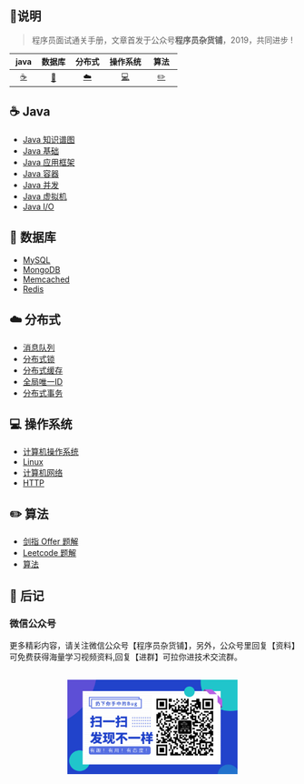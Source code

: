 ## :sparkling_heart:说明 ##

> 程序员面试通关手册，文章首发于公众号**程序员杂货铺**，2019，共同进步 !

| &nbsp;java&nbsp; | 数据库 | &nbsp;分布式&nbsp;|操作系统| &nbsp;&nbsp;算法&nbsp;&nbsp;|
| :---: | :----: | :---: | :----: | :----: |
|[:coffee:](#coffee-java) | [:floppy_disk:](#floppy_disk-数据库) | [:cloud:](#cloud-分布式) | [:computer:](#computer-操作系统)|  [:pencil2:](#pencil2-算法)  | 


## :coffee: Java

- [Java 知识谱图](1.md)
- [Java 基础](1.md)
- [Java 应用框架](1.md)
- [Java 容器](1.md)
- [Java 并发](1.md)
- [Java 虚拟机](1.md)
- [Java I/O](1.md)

## :floppy_disk: 数据库 

- [MySQL](1.md)
- [MongoDB](1.md)
- [Memcached](1.md)
- [Redis](1.md)

## :cloud: 分布式

- [消息队列](1.md)
- [分布式锁](1.md)
- [分布式缓存](1.md)
- [全局唯一ID](1.md)
- [分布式事务](1.md)

## :computer: 操作系统

- [计算机操作系统](1.md)
- [Linux](1.md)
- [计算机网络](1.md)
- [HTTP](1.md)

## :pencil2: 算法

- [剑指 Offer 题解](1.md)
- [Leetcode 题解](1.md)
- [算法](1.md)

## :memo: 后记

### 微信公众号

更多精彩内容，请关注微信公众号【程序员杂货铺】，另外，公众号里回复【资料】可免费获得海量学习视频资料,回复【进群】可拉你进技术交流群。

<br>

<div align="center"><img width="300px" src="https://github.com/coderMap/coderNote/blob/master/src/base_img/公众号二维码.jpg"></img></div>

